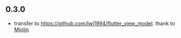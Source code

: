 ## 0.3.0
* transfer to https://github.com/lwj1994/flutter_view_model. thank to [Miolin](https://github.com/Miolin)

